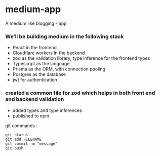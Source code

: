 # medium-app

A medium like blogging - app

### We’ll be building medium in the following stack

- React in the frontend
- Cloudflare workers in the backend
- zod as the validation library, type inference for the frontend types
- Typescript as the language
- Prisma as the ORM, with connection pooling
- Postgres as the database
- jwt for authentication

### created a common file for zod which helps in both front end and backend validation

- added types and type inferences
- published to npm

git commands :

```
git status
git add FILENAME
git commit -m "message"
git push

```
